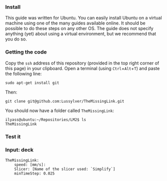 
### Install

This guide was written for Ubuntu. You can easily install Ubuntu on a virtual machine using one of the many guides available online. It should be possible to do these steps on any other OS. The guide does not specify anything (yet) about using a virtual environment, but we recommend that you do so.

### Getting the code

Copy the `ssh` address of this repository (provided in the top right corner of this page) in your clipboard. Open a terminal (using `Ctrl`+`Alt`+`T`) and paste the following line:

`sudo apt-get install git`

Then:

`git clone git@github.com:Lussylver/TheMissingLink.git`

You should now have a folder called `TheMissingLink`:

```terminal
ilyass@ubuntu:~/Repositories/LM2$ ls
TheMissingLink
```

### Test it

### Input: deck

```
TheMissingLink:
    speed: [mm/s]:
    Slicer: [Name of the slicer used: `Simplify`]
    minTimeStep: 0.025
```
